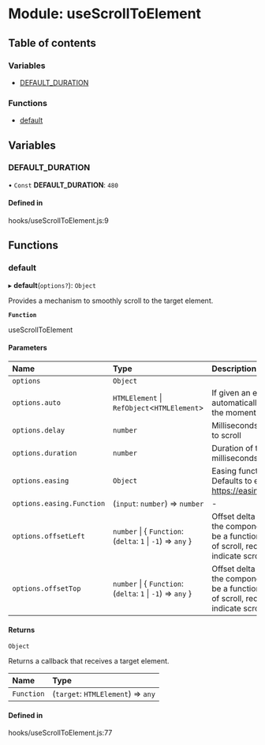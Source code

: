 # Module: useScrollToElement

## Table of contents

### Variables

- [DEFAULT\_DURATION](useScrollToElement.md#default_duration)

### Functions

- [default](useScrollToElement.md#default)

## Variables

### DEFAULT\_DURATION

• `Const` **DEFAULT\_DURATION**: ``480``

#### Defined in

hooks/useScrollToElement.js:9

## Functions

### default

▸ **default**(`options?`): `Object`

Provides a mechanism to smoothly scroll to the target element.

**`Function`**

useScrollToElement

#### Parameters

| Name | Type | Description |
| :------ | :------ | :------ |
| `options` | `Object` |  |
| `options.auto` | `HTMLElement` \| `RefObject`<`HTMLElement`\> | If given an element or ref, will automatically scroll to that element the moment it becomes available. |
| `options.delay` | `number` | Milliseconds to pause until starting to scroll |
| `options.duration` | `number` | Duration of the scroll animation, in milliseconds |
| `options.easing` | `Object` | Easing function for the animation. Defaults to ease-in-out-quad https://easings.net/#easeInOutQuad |
| `options.easing.Function` | (`input`: `number`) => `number` | - |
| `options.offsetLeft` | `number` \| { `Function`: (`delta`: ``1`` \| ``-1``) => `any`  } | Offset delta from the left edge of the component, in pixels. May also be a function that is invoked at start of scroll, receiving 1 or -1 to indicate scroll direction. |
| `options.offsetTop` | `number` \| { `Function`: (`delta`: ``1`` \| ``-1``) => `any`  } | Offset delta from the top edge of the component, in pixels. May also be a function that is invoked at start of scroll, receiving 1 or -1 to indicate scroll direction. |

#### Returns

`Object`

Returns a callback that receives a target element.

| Name | Type |
| :------ | :------ |
| `Function` | (`target`: `HTMLElement`) => `any` |

#### Defined in

hooks/useScrollToElement.js:77
